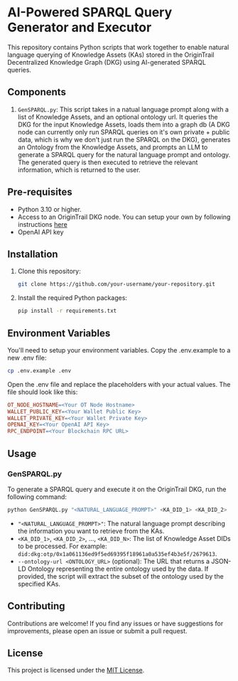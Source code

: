 # AI-Powered SPARQL Query Generator and Executor

This repository contains Python scripts that work together to enable natural language querying of Knowledge Assets (KAs) stored in the OriginTrail Decentralized Knowledge Graph (DKG) using AI-generated SPARQL queries.

## Components

1. `GenSPARQL.py`: This script takes in a natual language prompt along with a list of Knowledge Assets, and an optional ontology url.  It queries the DKG for the input Knowledge Assets, loads them into a graph db (A DKG node can currently only run SPARQL queries on it's own private + public data, which is why we don't just run the SPARQL on the DKG), generates an Ontology from the Knowledge Assets, and prompts an LLM to generate a SPARQL query for the natural language prompt and ontology. The generated query is then executed to retrieve the relevant information, which is returned to the user.

## Pre-requisites

- Python 3.10 or higher.
- Access to an OriginTrail DKG node. You can setup your own by following instructions [here](https://docs.origintrail.io/decentralized-knowledge-graph-layer-2/testnet-node-setup-instructions/setup-instructions-dockerless)
- OpenAI API key

## Installation

1. Clone this repository:
   ```bash
   git clone https://github.com/your-username/your-repository.git
   ```

2. Install the required Python packages:
   ```bash
   pip install -r requirements.txt
   ```

## Environment Variables

You'll need to setup your environment variables. Copy the .env.example to a new .env file:

```bash
cp .env.example .env
```

Open the .env file and replace the placeholders with your actual values. The file should look like this:

```makefile
OT_NODE_HOSTNAME=<Your OT Node Hostname>
WALLET_PUBLIC_KEY=<Your Wallet Public Key>
WALLET_PRIVATE_KEY=<Your Wallet Private Key>
OPENAI_KEY=<Your OpenAI API Key>
RPC_ENDPOINT=<Your Blockchain RPC URL>
```

## Usage

### GenSPARQL.py

To generate a SPARQL query and execute it on the OriginTrail DKG, run the following command:

```bash
python GenSPARQL.py "<NATURAL_LANGUAGE_PROMPT>" <KA_DID_1> <KA_DID_2> ... <KA_DID_N> [--ontology-url <ONTOLOGY_URL>]
```

- `"<NATURAL_LANGUAGE_PROMPT>"`: The natural language prompt describing the information you want to retrieve from the KAs.
- `<KA_DID_1>`, `<KA_DID_2>`, ..., `<KA_DID_N>`: The list of Knowledge Asset DIDs to be processed. For example: `did:dkg:otp/0x1a061136ed9f5ed69395f18961a0a535ef4b3e5f/2679613`.
- `--ontology-url <ONTOLOGY_URL>` (optional): The URL that returns a JSON-LD Ontology representing the entire ontology used by the data. If provided, the script will extract the subset of the ontology used by the specified KAs.


## Contributing

Contributions are welcome! If you find any issues or have suggestions for improvements, please open an issue or submit a pull request.

## License

This project is licensed under the [MIT License](LICENSE).
